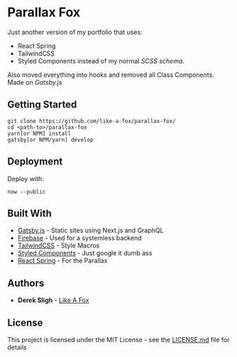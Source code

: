 # Parallax Fox

Just another version of my portfolio that uses:
* React Spring
* TailwindCSS
* Styled Components 
instead of my normal *SCSS schema*. 

Also moved everything into hooks and removed all Class Components. 
Made on *Gatsby.js*

## Getting Started

```
git clone https://github.com/like-a-fox/parallax-fox/
cd <path-to>/parallax-fox
yarn[or NPM] install
gatsby[or NPM/yarn] develop
```

## Deployment

Deploy with:
```
now --public
```

## Built With

* [Gatsby.js](https://www.gatsbyjs.org/) - Static sites using Next.js and GraphQL
* [Firebase](https://firebase.google.com/) - Used for a systemless backend
* [TailwindCSS](https://tailwindcss.com/) - Style Macros
* [Styled Components](https://www.styled-components.com/) - Just google it dumb ass
* [React Spring](https://www.react-spring.io/) - For the Parallax

## Authors

* **Derek Sligh** - [Like A Fox](https://github.com/like-a-fox)

## License

This project is licensed under the MIT License - see the [LICENSE.md](LICENSE.md) file for details


